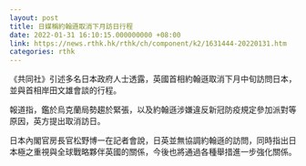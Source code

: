 ```yaml
---
layout: post
title: 日媒稱約翰遜取消下月訪日行程
date: 2022-01-31 16:10:15.000000000 +08:00
link: https://news.rthk.hk/rthk/ch/component/k2/1631444-20220131.htm
categories: rthk
---
```


《共同社》引述多名日本政府人士透露，英國首相約翰遜取消下月中旬訪問日本，並與首相岸田文雄會談的行程。

報道指，鑑於烏克蘭局勢趨於緊張，以及約翰遜涉嫌違反新冠防疫規定參加派對等原因，英方提出取消訪日。

日本內閣官房長官松野博一在記者會說，日英並無協調約翰遜的訪問，同時指出日本極之重視與全球戰略夥伴英國的關係，今後也將通過各種舉措進一步強化關係。
